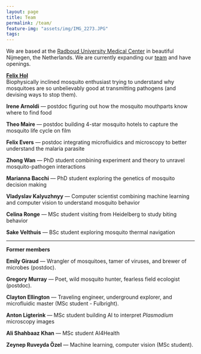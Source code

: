 ```yaml
---
layout: page
title: Team
permalink: /team/
feature-img: "assets/img/IMG_2273.JPG"
tags:
---
```


We are based at the [Radboud University Medical Center](https://www.radboudumc.nl/en/radboud-institute-for-molecular-life-sciences) in beautiful Nijmegen, the Netherlands. We are currently expanding our [team](/team/) and have openings.

[**Felix Hol**](/bio/)\
Biophysically inclined mosquito enthusiast trying to understand why mosquitoes are so unbelievably good at transmitting pathogens (and devising ways to stop them).

**Irene Arnoldi** &mdash; postdoc figuring out how the mosquito mouthparts know where to find food  

**Theo Maire** &mdash; postdoc building 4-star mosquito hotels to capture the mosquito life cycle on film  

**Felix Evers**  &mdash; postdoc integrating microfluidics and microscopy to better understand the malaria parasite  

**Zhong Wan**  &mdash; PhD student combining experiment and theory to unravel mosquito-pathogen interactions  

**Marianna Bacchi**  &mdash; PhD student exploring the genetics of mosquito decision making    

**Vladyslav Kalyuzhnyy** &mdash; Computer scientist combining machine learning and computer vision to understand mosquito behavior

**Celina Ronge** &mdash; MSc student visiting from Heidelberg to study biting behavior  

**Sake Velthuis** &mdash; BSc student exploring mosquito thermal navigation




------

**Former members**  

**Emily Giraud** &mdash; Wrangler of mosquitoes, tamer of viruses, and brewer of microbes (postdoc).

**Gregory Murray** &mdash; Poet, wild mosquito hunter, fearless field ecologist (postdoc).

**Clayton Ellington** &mdash; Traveling engineer, underground explorer, and microfluidic master (MSc student - Fulbright).

**Anton Ligterink** &mdash; MSc student building AI to interpret *Plasmodium* microscopy images

**Ali Shahbaaz Khan** &mdash; MSc student AI4Health

**Zeynep Ruveyda Özel** &mdash; Machine learning, computer vision (MSc student).

